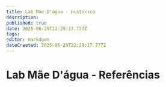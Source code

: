 ```yaml
---
title: Lab Mãe D'água - Histórico
description: 
published: true
date: 2025-06-29T22:29:17.777Z
tags: 
editor: markdown
dateCreated: 2025-06-29T22:29:17.777Z
---
```


# Lab Mãe D'água - Referências
